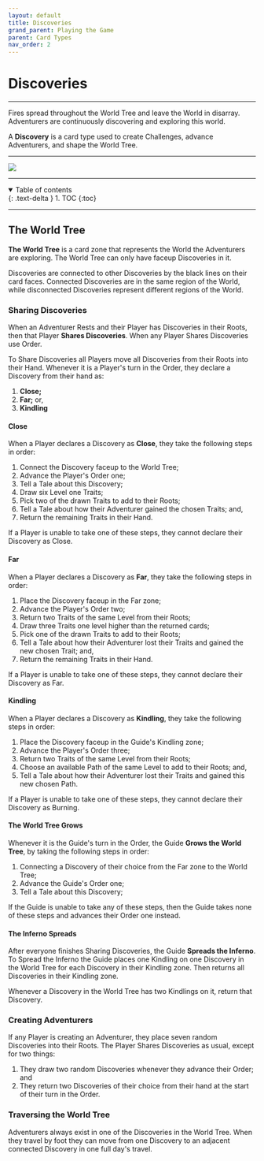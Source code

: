 ```yaml
---
layout: default
title: Discoveries
grand_parent: Playing the Game
parent: Card Types
nav_order: 2
---
```


# Discoveries

---

Fires spread throughout the World Tree and leave the World in disarray. Adventurers are continuously discovering and exploring this world. 

A **Discovery** is a card type used to create Challenges, advance Adventurers, and shape the World Tree.

---

<img src="https://plerpsandplerps.github.io/Sprouting-Tales/artwork/Art_Inferno.png" >

---

<details open markdown="block">
  <summary>
    Table of contents
  </summary>
  {: .text-delta }
1. TOC
{:toc}
</details>

---
## The World Tree

**The World Tree** is a card zone that represents the World the Adventurers are exploring. The World Tree can only have faceup Discoveries in it. 

Discoveries are connected to other Discoveries by the black lines on their card faces. Connected Discoveries are in the same region of the World, while disconnected Discoveries represent different regions of the World.

### Sharing Discoveries

When an Adventurer Rests and their Player has Discoveries in their Roots, then that Player **Shares Discoveries**. When any Player Shares Discoveries use Order.

To Share Discoveries all Players move all Discoveries from their Roots into their Hand. Whenever it is a Player's turn in the Order, they declare a Discovery from their hand as:

1. **Close;**
2. **Far;** or,
3. **Kindling**

#### **Close**

When a Player declares a Discovery as **Close**, they take the following steps in order: 

1. Connect the Discovery faceup to the World Tree;
2. Advance the Player's Order one;
3. Tell a Tale about this Discovery;
4. Draw six Level one Traits;
5. Pick two of the drawn Traits to add to their Roots; 
6. Tell a Tale about how their Adventurer gained the chosen Traits; and, 
7. Return the remaining Traits in their Hand. 

If a Player is unable to take one of these steps, they cannot declare their Discovery as Close. 

#### **Far**

When a Player declares a Discovery as **Far**, they take the following steps in order:

1. Place the Discovery faceup in the Far zone;
2. Advance the Player's Order two;
3. Return two Traits of the same Level from their Roots;
4. Draw three Traits one level higher than the returned cards;
5. Pick one of the drawn Traits to add to their Roots;
6. Tell a Tale about how their Adventurer lost their Traits and gained the new chosen Trait; and,
7. Return the remaining Traits in their Hand.

If a Player is unable to take one of these steps, they cannot declare their Discovery as Far. 

#### **Kindling**

When a Player declares a Discovery as **Kindling**, they take the following steps in order: 

1. Place the Discovery faceup in the Guide's Kindling zone;
2. Advance the Player's Order three;
3. Return two Traits of the same Level from their Roots; 
4. Choose an available Path of the same Level to add to their Roots; and,
5. Tell a Tale about how their Adventurer lost their Traits and gained this new chosen Path. 

If a Player is unable to take one of these steps, they cannot declare their Discovery as Burning. 

#### **The World Tree Grows**

Whenever it is the Guide's turn in the Order, the Guide **Grows the World Tree**, by taking the following steps in order: 

1. Connecting a Discovery of their choice from the Far zone to the World Tree;
2. Advance the Guide's Order one; 
3. Tell a Tale about this Discovery;

If the Guide is unable to take any of these steps, then the Guide takes none of these steps and advances their Order one instead.

#### **The Inferno Spreads**

After everyone finishes Sharing Discoveries, the Guide **Spreads the Inferno**. To Spread the Inferno the Guide places one Kindling on one Discovery in the World Tree for each Discovery in their Kindling zone. Then returns all Discoveries in their Kindling zone.  

Whenever a Discovery in the World Tree has two Kindlings on it, return that Discovery. 

### Creating Adventurers

If any Player is creating an Adventurer, they place seven random Discoveries into their Roots. The Player Shares Discoveries as usual, except for two things: 

1. They draw two random Discoveries whenever they advance their Order; and
2. They return two Discoveries of their choice from their hand at the start of their turn in the Order. 

### Traversing the World Tree
 
Adventurers always exist in one of the Discoveries in the World Tree. When they travel by foot they can move from one Discovery to an adjacent connected Discovery in one full day's travel. 